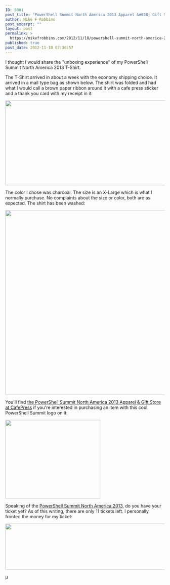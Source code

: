 ```yaml
---
ID: 6001
post_title: 'PowerShell Summit North America 2013 Apparel &#038; Gift Store'
author: Mike F Robbins
post_excerpt: ""
layout: post
permalink: >
  https://mikefrobbins.com/2012/11/18/powershell-summit-north-america-2013-apparel-and-gift-store/
published: true
post_date: 2012-11-18 07:30:57
---
```

I thought I would share the "unboxing experience" of my PowerShell Summit North America 2013 T-Shirt.

The T-Shirt arrived in about a week with the economy shipping choice. It arrived in a mail type bag as shown below. The shirt was folded and had what I would call a brown paper ribbon around it with a cafe press sticker and a thank you card with my receipt in it:

<a href="http://www.cafepress.com/powershellsummit" target="_blank" rel="noopener"><img class="alignnone size-full wp-image-6002" title="ps-summit-shirt-unboxing" src="http://mikefrobbins.com/wp-content/uploads/2012/11/ps-summit-shirt-unboxing.jpg" alt="" width="640" height="268" /></a>

The color I chose was charcoal. The size is an X-Large which is what I normally purchase. No complaints about the size or color, both are as expected. The shirt has been washed:

<a href="http://www.cafepress.com/powershellsummit" target="_blank" rel="noopener"><img class="alignnone size-full wp-image-6003" title="ps-summit-shirt" src="http://mikefrobbins.com/wp-content/uploads/2012/11/ps-summit-shirt.jpg" alt="" width="640" height="584" /></a>

You'll find <a href="http://www.cafepress.com/powershellsummit" target="_blank" rel="noopener">the PowerShell Summit North America 2013 Apparel &amp; Gift Store at CafePress</a> if you're interested in purchasing an item with this cool PowerShell Summit logo on it:

<a href="http://powershell.org/summit/" target="_blank" rel="noopener"><img class="alignnone size-full wp-image-6015" title="Summit-2013-Logo" src="http://mikefrobbins.com/wp-content/uploads/2012/11/summit-2013-logo.jpg" alt="" width="300" height="249" /></a>

Speaking of the <a href="http://powershell.org/summit/" target="_blank" rel="noopener">PowerShell Summit North America 2013</a>, do you have your ticket yet? As of this writing, there are only 11 tickets left. I personally fronted the money for my ticket:

<a href="http://powershell.org/summit/" target="_blank" rel="noopener"><img class="alignnone size-full wp-image-6018" title="ps-summit-ticket1" src="http://mikefrobbins.com/wp-content/uploads/2012/11/ps-summit-ticket1.jpg" alt="" width="640" height="146" /></a>

µ